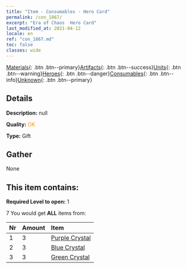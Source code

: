 ```yaml
---
title: "Item - Consumables - Hero Card"
permalink: /con_1867/
excerpt: "Era of Chaos  Hero Card"
last_modified_at: 2021-04-12
locale: en
ref: "con_1867.md"
toc: false
classes: wide
---
```

 [Materials](/Items/){: .btn .btn--primary}[Artifacts](/Items/Artifacts/){: .btn .btn--success}[Units](/Items/Units/){: .btn .btn--warning}[Heroes](/Items/Heroes/){: .btn .btn--danger}[Consumables](/Items/Consumables/){: .btn .btn--info}[Unknown](/Items/Unknown/){: .btn .btn--primary}

## Details
 **Description:** null

 **Quality:** <span style="color: #FF8C00">OK</span>

 **Type:** Gift

## Gather

  None

## This item contains:

 **Required Level to open:** 1

 7 You would get **ALL** items  from:

  | Nr | Amount |     Item    |
  |:---|:-------|:------------|
  | 1 | 3 | [Purple Crystal](/Items/con_720/) | 
  | 2 | 3 | [Blue Crystal](/Items/con_716/) | 
  | 3 | 3 | [Green Crystal](/Items/con_711/) | 
